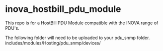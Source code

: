 # inova_hostbill_pdu_module
 This repo is for a HostBill PDU Module compatible with the INOVA range of PDU's.

The following folder will need to be uploaded to your pdu_snmp folder.
includes/modules/Hosting/pdu_snmp/devices/